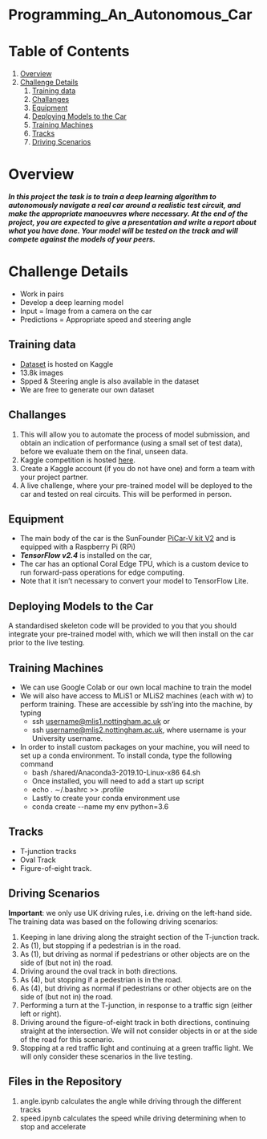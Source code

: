 # Programming_An_Autonomous_Car

# Table of Contents
1. [Overview](#overview)
2. [Challenge Details](#challenge-details)
    1. [Training data](#training-data)
    2. [Challanges](#challanges)
    3. [Equipment](#equipment)
    4. [Deploying Models to the Car](#deploying-models-to-the-car)
    5. [Training Machines](#training-machines)
    6. [Tracks](#tracks)
    7. [Driving Scenarios](#driving-scenarios)

# Overview
**_In this project the task is to train a deep learning algorithm to autonomously navigate a real car around a realistic test circuit, and make the appropriate manoeuvres where necessary. At the end of the project, you are expected to give a presentation and write a report about what you have done. Your model will be tested on the track and will compete against the models of your peers._**

# Challenge Details
- Work in pairs
- Develop a deep learning model
- Input = Image from a camera on the car
- Predictions = Appropriate speed and steering angle

## Training data
- [Dataset](https://www.kaggle.com/c/machine-learning-in-science-2022/data) is hosted on Kaggle
- 13.8k images
- Spped & Steering angle is also available in the dataset
- We are free to generate our own dataset

## Challanges
1. This will allow you to automate the process of model submission, and obtain an indication of performance (using a small set of test data), before we evaluate them on the final, unseen data.
2. Kaggle competition is hosted [here](https://www.kaggle.com/c/machine-learning-in-science-2022).
3. Create a Kaggle account (if you do not have one) and form a team with your project partner.
4. A live challenge, where your pre-trained model will be deployed to the car and tested on real circuits. This will be performed in person.

## Equipment
- The main body of the car is the SunFounder [PiCar-V kit V2](https://www.sunfounder.com/products/smart-video-car) and is equipped with a Raspberry Pi (RPi)
- **_TensorFlow v2.4_** is installed on the car,
- The car has an optional Coral Edge TPU, which is a custom device to run forward-pass operations for edge computing.
- Note that it isn’t necessary to convert your model to TensorFlow Lite.

## Deploying Models to the Car
A standardised skeleton code will be provided to you that you should integrate your pre-trained model with, which we will then install on the car prior to the live testing.

## Training Machines
- We can use Google Colab or our own local machine to train the model
- We will also have access to MLiS1 or MLiS2 machines (each with w) to perform training. These are accessible by ssh’ing into the machine, by typing 
    - ssh username@mlis1.nottingham.ac.uk or 
    - ssh username@mlis2.nottingham.ac.uk, where username is your University username.
- In order to install custom packages on your machine, you will need to set up a conda environment. To install conda, type the following command 
    - bash /shared/Anaconda3-2019.10-Linux-x86 64.sh
    - Once installed, you will need to add a start up script
    - echo . ∼/.bashrc >> .profile
    - Lastly to create your conda environment use
    - conda create --name my env python=3.6
## Tracks
- T-junction tracks 
- Oval Track 
- Figure-of-eight track.

## Driving Scenarios
**Important**: we only use UK driving rules, i.e. driving on the left-hand side. The training data was based on the following driving scenarios:
1. Keeping in lane driving along the straight section of the T-junction track.
2. As (1), but stopping if a pedestrian is in the road.
3. As (1), but driving as normal if pedestrians or other objects are on the side of (but not in) the road.
4. Driving around the oval track in both directions.
5. As (4), but stopping if a pedestrian is in the road.
6. As (4), but driving as normal if pedestrians or other objects are on the side of (but not in) the road.
7. Performing a turn at the T-junction, in response to a traffic sign (either left or right).
8. Driving around the figure-of-eight track in both directions, continuing straight at the intersection. We will not consider objects in or at the side of the road for this scenario.
9. Stopping at a red traffic light and continuing at a green traffic light. We will only consider these scenarios in the live testing.

## Files in the Repository
1. angle.ipynb calculates the angle while driving through the different tracks
2. speed.ipynb calculates the speed while driving determining when to stop and accelerate
